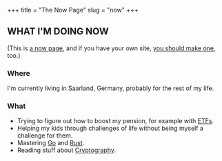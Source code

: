 +++
title = "The Now Page"
slug =  "now"
+++

## WHAT I'M DOING NOW

(This is [a now page](https://nownownow.com/about), and if you have your own site, [you should make one](https://nownownow.com/about), too.)

### Where

I'm currently living in Saarland, Germany, probably for the rest of my life.

### What

- Trying to figure out how to boost my pension, for example with [ETFs](https://en.wikipedia.org/wiki/Exchange-traded_fund).
- Helping my kids through challenges of life without being myself a challenge for them.
- Mastering [Go](https://golang.org/) and [Rust](https://www.rust-lang.org/).
- Reading stuff about [Cryptography](https://www.springer.com/gp/book/9783642041006).
